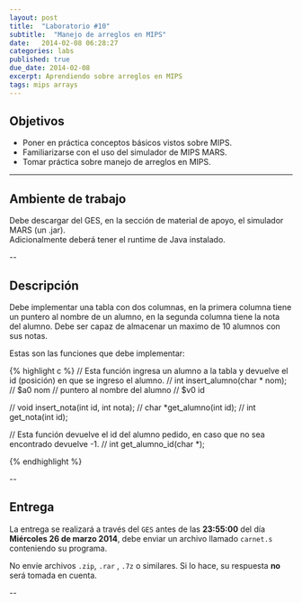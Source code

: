 ```yaml
---
layout: post
title:  "Laboratorio #10"
subtitle:  "Manejo de arreglos en MIPS"
date:   2014-02-08 06:28:27
categories: labs
published: true
due_date: 2014-02-08
excerpt: Aprendiendo sobre arreglos en MIPS
tags: mips arrays
---
```


## Objetivos

- Poner en práctica conceptos básicos vistos sobre MIPS.
- Familiarizarse con el uso del simulador de MIPS MARS.
- Tomar práctica sobre manejo de arreglos en MIPS.

---

## Ambiente de trabajo

Debe descargar del GES, en la sección de material de apoyo, el simulador MARS (un .jar).  
Adicionalmente deberá tener el runtime de Java instalado.

--

## Descripción

Debe implementar una tabla con dos columnas, en la primera columna tiene un puntero al nombre de un alumno, en la segunda columna tiene la nota del alumno. Debe ser capaz de almacenar un maximo de 10 alumnos con sus notas.

Estas son las funciones que debe implementar:

{% highlight c %}
// Esta función ingresa un alumno a la tabla y devuelve el id (posición) en que se ingreso el alumno.
// int   insert_alumno(char * nom);
// $a0       nom      // puntero al nombre del alumno
// $v0       id

// void  insert_nota(int id, int nota);
// char *get_alumno(int id);
// int   get_nota(int id);

// Esta función devuelve el id del alumno pedido, en caso que no sea encontrado devuelve -1.
// int   get_alumno_id(char *);

{% endhighlight %}

--
## Entrega

La entrega se realizará a través del `GES` antes de las **23:55:00** del día **Miércoles 26 de marzo 2014**, debe enviar un archivo llamado `carnet.s` conteniendo su programa.  
  
No envíe archivos `.zip`, `.rar` , `.7z` o similares. Si lo hace, su respuesta **no** será tomada en cuenta.

-- 
